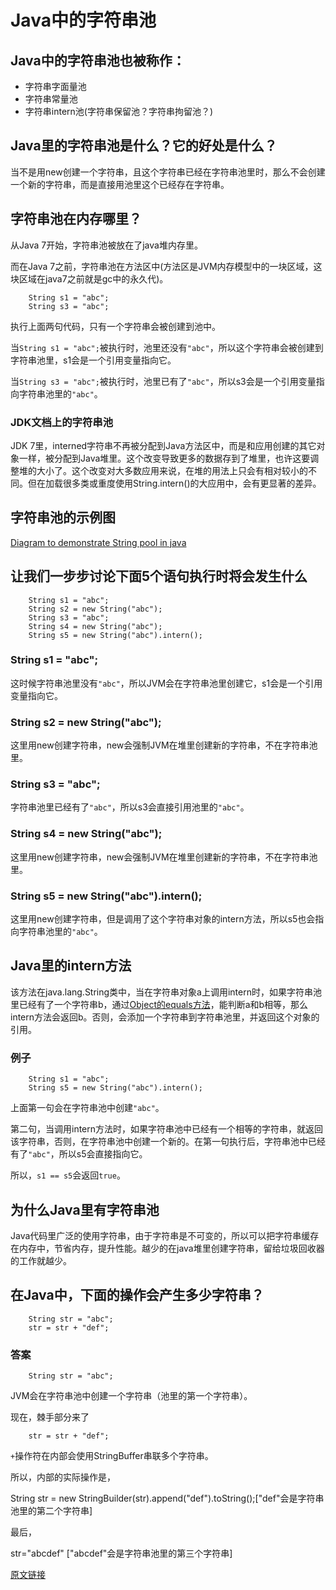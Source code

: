 # Java中的字符串池

## Java中的字符串池也被称作：

* 字符串字面量池
* 字符串常量池
* 字符串intern池(字符串保留池？字符串拘留池？)

## Java里的字符串池是什么？它的好处是什么？

当不是用new创建一个字符串，且这个字符串已经在字符串池里时，那么不会创建一个新的字符串，而是直接用池里这个已经存在字符串。

## 字符串池在内存哪里？

从Java 7开始，字符串池被放在了java堆内存里。

而在Java 7之前，字符串池在方法区中(方法区是JVM内存模型中的一块区域，这块区域在java7之前就是gc中的永久代)。
```
    String s1 = "abc"; 
    String s3 = "abc";
```
执行上面两句代码，只有一个字符串会被创建到池中。

当`String s1 = "abc";`被执行时，池里还没有`"abc"`，所以这个字符串会被创建到字符串池里，s1会是一个引用变量指向它。

当`String s3 = "abc";`被执行时，池里已有了`"abc"`，所以s3会是一个引用变量指向字符串池里的`"abc"`。

### JDK文档上的字符串池

JDK 7里，interned字符串不再被分配到Java方法区中，而是和应用创建的其它对象一样，被分配到Java堆里。这个改变导致更多的数据存到了堆里，也许这要调整堆的大小了。这个改变对大多数应用来说，在堆的用法上只会有相对较小的不同。但在加载很多类或重度使用String.intern()的大应用中，会有更显著的差异。

## 字符串池的示例图

[Diagram to demonstrate String pool in java](resources/imgs/20170406/java_string_pool.png)

## 让我们一步步讨论下面5个语句执行时将会发生什么
```
    String s1 = "abc";
    String s2 = new String("abc");
    String s3 = "abc";
    String s4 = new String("abc");
    String s5 = new String("abc").intern();
```

### String s1 = "abc";

这时候字符串池里没有`"abc"`，所以JVM会在字符串池里创建它，s1会是一个引用变量指向它。

### String s2 = new String("abc");

这里用new创建字符串，new会强制JVM在堆里创建新的字符串，不在字符串池里。

### String s3 = "abc";

字符串池里已经有了`"abc"`，所以s3会直接引用池里的`"abc"`。

### String s4 = new String("abc");

这里用new创建字符串，new会强制JVM在堆里创建新的字符串，不在字符串池里。

### String s5 = new String("abc").intern();

这里用new创建字符串，但是调用了这个字符串对象的intern方法，所以s5也会指向字符串池里的`"abc"`。

## Java里的intern方法

该方法在java.lang.String类中，当在字符串对象a上调用intern时，如果字符串池里已经有了一个字符串b，通过[Object的equals方法](http://www.javamadesoeasy.com/2015/05/difference-between-equals-method-and.html)，能判断a和b相等，那么intern方法会返回b。否则，会添加一个字符串到字符串池里，并返回这个对象的引用。

### 例子

```
    String s1 = "abc";
    String s5 = new String("abc").intern();
```

上面第一句会在字符串池中创建`"abc"`。

第二句，当调用intern方法时，如果字符串池中已经有一个相等的字符串，就返回该字符串，否则，在字符串池中创建一个新的。在第一句执行后，字符串池中已经有了`"abc"`，所以s5会直接指向它。

所以，`s1 == s5`会返回`true`。

## 为什么Java里有字符串池

Java代码里广泛的使用字符串，由于字符串是不可变的，所以可以把字符串缓存在内存中，节省内存，提升性能。越少的在java堆里创建字符串，留给垃圾回收器的工作就越少。

## 在Java中，下面的操作会产生多少字符串？

```
    String str = "abc";
    str = str + "def";
```

### 答案

```
    String str = "abc";
```

JVM会在字符串池中创建一个字符串（池里的第一个字符串）。

现在，棘手部分来了

```
    str = str + "def";
```

`+`操作符在内部会使用StringBuffer串联多个字符串。

所以，内部的实际操作是，

String str = new StringBuilder(str).append("def").toString();["def"会是字符串池里的第二个字符串]

最后，

str="abcdef" ["abcdef"会是字符串池里的第三个字符串]

[原文链接](http://www.javamadesoeasy.com/2015/05/string-pool-string-literal-pool-string.html)
